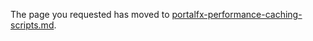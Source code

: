 
The page you requested has moved to [portalfx-performance-caching-scripts.md](portalfx-performance-caching-scripts.md). 